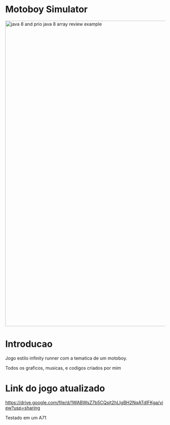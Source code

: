 
# Motoboy Simulator

<img width="964" alt="java 8 and prio java 8  array review example" src="https://github.com/gabcordeiro/InfinityRunner_Motoboy/blob/main/img-show.png">

# Introducao

Jogo estilo infinity runner com a tematica de um motoboy.

Todos os graficos, musicas, e codigos criados por mim

# Link do jogo atualizado

https://drive.google.com/file/d/1WABWsZ7b5CQsjt2hLIgBH2NqATdlFKga/view?usp=sharing

Testado em um A71
